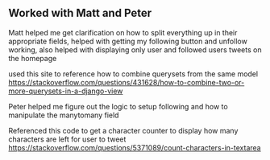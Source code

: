 ## Worked with Matt and Peter
Matt helped me get clarification on how to split everything up in their appropriate fields,
helped with getting my following button and unfollow working, also helped with displaying only user and followed users tweets on the homepage

used this site to reference how to combine querysets from the same model
https://stackoverflow.com/questions/431628/how-to-combine-two-or-more-querysets-in-a-django-view

Peter helped me figure out the logic to setup following and how to manipulate the manytomany field


Referenced this code to get a character counter to display how many characters are left for user to tweet
https://stackoverflow.com/questions/5371089/count-characters-in-textarea